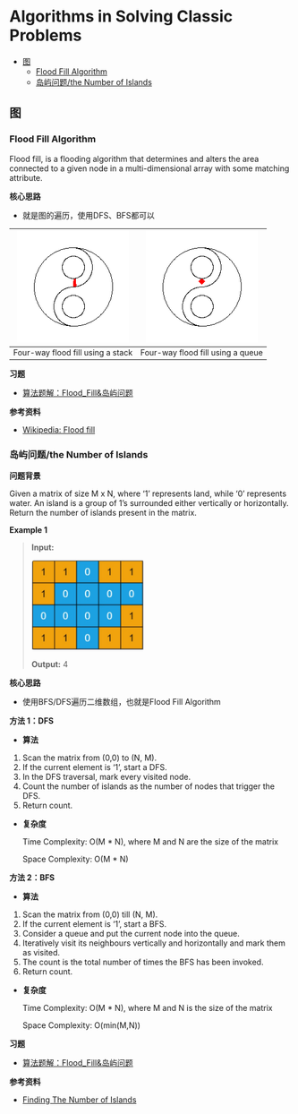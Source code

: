 # Algorithms in Solving Classic Problems

- [图](#图)
  - [Flood Fill Algorithm](#Flood_Fill)
  - [岛屿问题/the Number of Islands](#岛屿问题)

## 图<a name="图"></a>

### Flood Fill Algorithm <a name="Flood_Fill"></a>

Flood fill, is a flooding algorithm that determines and alters the area connected to a given node in a multi-dimensional array with some matching attribute.

**核心思路**

- 就是图的遍历，使用DFS、BFS都可以

|<img src="https://github.com/TBD2021/Salt-and-Computer-Science/blob/main/Algorithms/img/floodfill1_animation_stack.gif" width=200px>|<img src="https://github.com/TBD2021/Salt-and-Computer-Science/blob/main/Algorithms/img/floodfill1_animation_queue.gif" width=200px>|
|---|---|
|Four-way flood fill using a stack|Four-way flood fill using a queue|

**习题**

- [算法题解：Flood_Fill&岛屿问题](算法题解/算法题解-Flood_Fill&岛屿问题.md)

**参考资料**

- [Wikipedia: Flood fill](https://en.wikipedia.org/wiki/Flood_fill)

### 岛屿问题/the Number of Islands <a name="岛屿问题"></a>

**问题背景**

Given a matrix of size M x N, where ‘1’ represents land, while ‘0’ represents water. An island is a group of 1’s surrounded either vertically or horizontally.
Return the number of islands present in the matrix.

**Example 1**

> **Input:**
>
> <img src="https://github.com/TBD2021/Salt-and-Computer-Science/blob/main/Algorithms/img/%E5%B2%9B%E5%B1%BF%E9%97%AE%E9%A2%981.jpg" width=200px>
> 
>**Output:** 4

**核心思路**

- 使用BFS/DFS遍历二维数组，也就是Flood Fill Algorithm

**方法 1：DFS**

- **算法**

1. Scan the matrix from (0,0) to (N, M).
2. If the current element is ‘1’, start a DFS.
3. In the DFS traversal, mark every visited node.
4. Count the number of islands as the number of nodes that trigger the DFS.
5. Return count.

- **复杂度**

  Time Complexity: O(M * N), where M and N are the size of the matrix
  
  Space Complexity: O(M * N)

**方法 2：BFS**

- **算法**

1. Scan the matrix from (0,0) till (N, M).
2. If the current element is ‘1’, start a BFS.
3. Consider a queue and put the current node into the queue.
4. Iteratively visit its neighbours vertically and horizontally and mark them as visited.
5. The count is the total number of times the BFS has been invoked.
6. Return count.

- **复杂度**
  
  Time Complexity: O(M * N), where M and N is the size of the matrix

  Space Complexity: O(min(M,N))

**习题**

- [算法题解：Flood_Fill&岛屿问题](算法题解/算法题解-Flood_Fill&岛屿问题.md)

**参考资料**

- [Finding The Number of Islands](https://www.interviewbit.com/blog/number-of-islands/)
